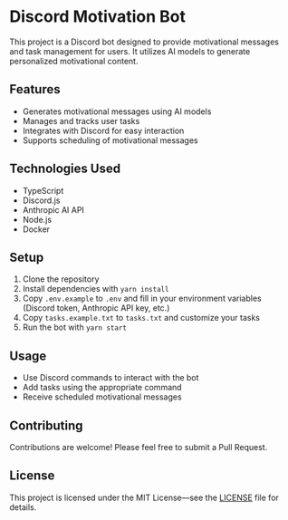 # Discord Motivation Bot

This project is a Discord bot designed to provide motivational messages and task management for users. It utilizes AI models to generate personalized motivational content.

## Features

- Generates motivational messages using AI models
- Manages and tracks user tasks
- Integrates with Discord for easy interaction
- Supports scheduling of motivational messages

## Technologies Used

- TypeScript
- Discord.js
- Anthropic AI API
- Node.js
- Docker

## Setup

1. Clone the repository
2. Install dependencies with `yarn install`
3. Copy `.env.example` to `.env` and fill in your environment variables (Discord token, Anthropic API key, etc.)
4. Copy `tasks.example.txt` to `tasks.txt` and customize your tasks
5. Run the bot with `yarn start`

## Usage

- Use Discord commands to interact with the bot
- Add tasks using the appropriate command
- Receive scheduled motivational messages

## Contributing

Contributions are welcome! Please feel free to submit a Pull Request.

## License

This project is licensed under the MIT License—see the [LICENSE](LICENSE) file for details.
